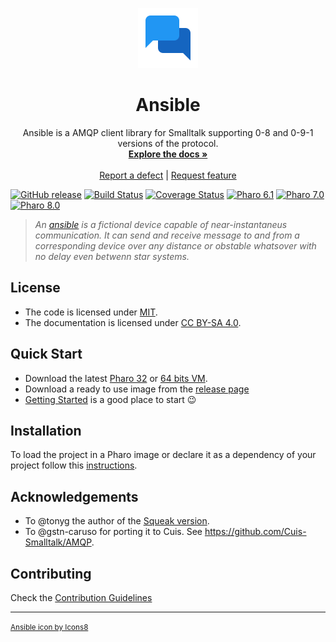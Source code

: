 <p align="center"><img src="assets/logos/96x96.png">
 <h1 align="center">Ansible</h1>
  <p align="center">
   Ansible is a AMQP client library for Smalltalk supporting 0-8 and 0-9-1 versions of the protocol.
    <br>
    <a href="docs/"><strong>Explore the docs »</strong></a>
    <br>
    <br>
    <a href="https://github.com/ba-st/Ansible/issues/new?labels=Type%3A+Defect">Report a defect</a>
    |
    <a href="https://github.com/ba-st/Ansible/issues/new?labels=Type%3A+Feature">Request feature</a>
  </p>
</p>

[![GitHub release](https://img.shields.io/github/release/ba-st/Ansible.svg)](https://github.com/ba-st/Ansible/releases/latest)
[![Build Status](https://github.com/ba-st/Ansible/workflows/Build/badge.svg?branch=release-candidate)](https://github.com/ba-st/Ansible/actions?query=workflow%3ABuild)
[![Coverage Status](https://codecov.io/gh/ba-st/Ansible/coverage.svg?branch=release-candidate)](https://coveralls.io/github/ba-st/Ansible?branch=release-candidate)
[![Pharo 6.1](https://img.shields.io/badge/Pharo-6.1-informational)](https://pharo.org)
[![Pharo 7.0](https://img.shields.io/badge/Pharo-7.0-informational)](https://pharo.org)
[![Pharo 8.0](https://img.shields.io/badge/Pharo-8.0-informational)](https://pharo.org)

>*An [ansible](https://en.wikipedia.org/wiki/Ansible) is a fictional device capable of near-instantaneus communication. It can send and receive message to and from a corresponding device over any distance or obstable whatsover with no delay even betwenn star systems.*

## License

- The code is licensed under [MIT](LICENSE).
- The documentation is licensed under [CC BY-SA 4.0](http://creativecommons.org/licenses/by-sa/4.0/).

## Quick Start

- Download the latest [Pharo 32](https://get.pharo.org/) or [64 bits VM](https://get.pharo.org/64/).
- Download a ready to use image from the [release page](https://github.com/ba-st/Ansible/releases/latest)
- [Getting Started](docs/GettingStarted.md) is a good place to start 😉

## Installation

To load the project in a Pharo image or declare it as a dependency of your project follow this [instructions](docs/Installation.md).

## Acknowledgements

- To @tonyg the author of the [Squeak version](http://www.squeaksource.com/AMQP).
- To @gstn-caruso for porting it to Cuis. See https://github.com/Cuis-Smalltalk/AMQP. 

## Contributing

Check the [Contribution Guidelines](CONTRIBUTING.md)

---
<small><a href="https://icons8.com/icon/13724/chat">Ansible icon by Icons8</a></small>
